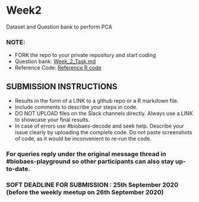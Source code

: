 # Week2
Dataset and Question bank to perform PCA

### NOTE: 
- FORK the repo to your private repository and start coding 
- Question bank: [Week_2_Task.md](https://github.com/BioBaes/Week2/blob/master/Week%202%20Task/Week%202%20Task/Week_2_Task.md)
- Reference Code: [Reference R code](https://github.com/BioBaes/Week2/blob/master/Week%202%20Task/Week%202%20Task/PCA_BioBaes.pdf)


## SUBMISSION INSTRUCTIONS
- Results in the form of a LINK to a github repo or a R markdown file. 
- Include comments to describe your steps in code.
- DO NOT UPLOAD files on the Slack channels directly. Always use a LINK to showcase your final results.
- In case of errors use #biobaes-decode and seek help. Describe your issue clearly by uploading the complete code. Do not paste screenshots of code, as it would be   inconvenient to re-run the code. 

### For queries reply under the original message thread in #biobaes-playground so other participants can also stay up-to-date.

### SOFT DEADLINE FOR SUBMISSION : 25th September 2020 (before the weekly meetup on 26th September 2020)
